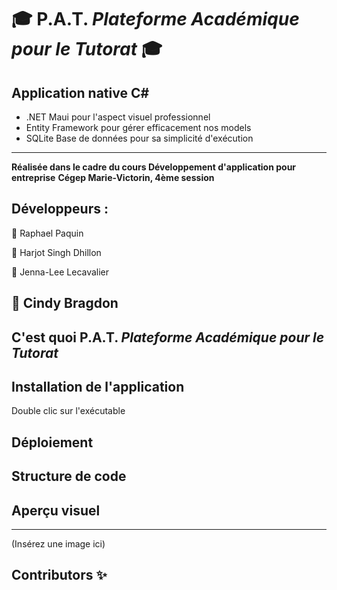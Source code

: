 # 🎓 P.A.T. *Plateforme Académique pour le Tutorat* 🎓

## Application native C#
- .NET Maui pour l'aspect visuel professionnel
- Entity Framework pour gérer efficacement nos models
- SQLite Base de données pour sa simplicité d'exécution
---

**Réalisée dans le cadre du cours Développement d'application pour entreprise**
**Cégep Marie-Victorin, 4ème session**

## Développeurs : 
💾 Raphael Paquin

💾 Harjot Singh Dhillon

💾 Jenna-Lee Lecavalier

💾 Cindy Bragdon
---

## C'est quoi P.A.T. *Plateforme Académique pour le Tutorat*

## Installation de l'application
Double clic sur l'exécutable

## Déploiement

## Structure de code

## Aperçu visuel 
---
(Insérez une image ici)

## Contributors ✨
 
<!-- ALL-CONTRIBUTORS-LIST:START - Ne supprimez pas ou ne modifiez pas cette section -->
<!-- prettier-ignore-start -->
<!-- markdownlint-disable -->
<!-- markdownlint-restore -->
<!-- prettier-ignore-end -->
 
<!-- ALL-CONTRIBUTORS-LIST:END -->
